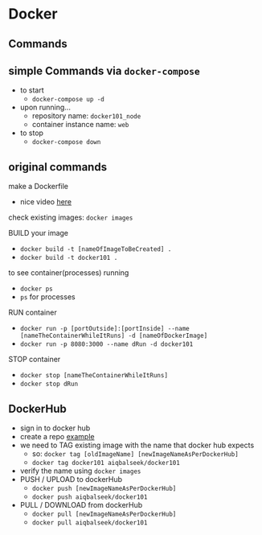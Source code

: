 # Docker

## Commands

## simple Commands via `docker-compose`

- to start
  - `docker-compose up -d`
- upon running...
  - repository name: `docker101_node`
  - container instance name: `web`
- to stop
  - `docker-compose down`

## original commands

make a Dockerfile

- nice video [here](https://www.youtube.com/watch?v=edPrPcgjTgw)

check existing images: `docker images`

BUILD your image

- `docker build -t [nameOfImageToBeCreated] .`
- `docker build -t docker101 .`

to see container(processes) running

- `docker ps`
- `ps` for processes

RUN container

- `docker run -p [portOutside]:[portInside] --name [nameTheContainerWhileItRuns] -d [nameOfDockerImage]`
- `docker run -p 8080:3000 --name dRun -d docker101`

STOP container

- `docker stop [nameTheContainerWhileItRuns]`
- `docker stop dRun`

## DockerHub

- sign in to docker hub
- create a repo [example](https://hub.docker.com/repository/docker/aiqbalseek/docker101)
- we need to TAG existing image with the name that docker hub expects
  - so: `docker tag [oldImageName] [newImageNameAsPerDockerHub]`
  - `docker tag docker101 aiqbalseek/docker101`
- verify the name using `docker images`
- PUSH / UPLOAD to dockerHub
  - `docker push [newImageNameAsPerDockerHub]`
  - `docker push aiqbalseek/docker101`
- PULL / DOWNLOAD from dockerHub
  - `docker pull [newImageNameAsPerDockerHub]`
  - `docker pull aiqbalseek/docker101`
